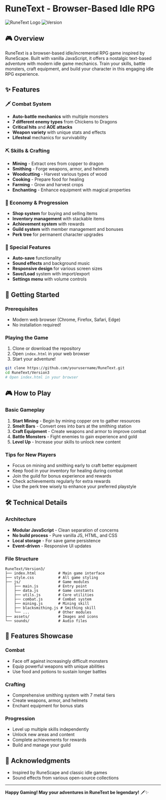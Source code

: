 # RuneText - Browser-Based Idle RPG

![RuneText Logo](https://img.shields.io/badge/RuneText-Idle%20RPG-gold?style=for-the-badge)
![Version](https://img.shields.io/badge/Version-3.0-blue?style=flat-square)

## 🎮 Overview

RuneText is a browser-based idle/incremental RPG game inspired by RuneScape. Built with vanilla JavaScript, it offers a nostalgic text-based adventure with modern idle game mechanics. Train your skills, battle monsters, craft equipment, and build your character in this engaging idle RPG experience.

## ✨ Features

### 🗡️ Combat System
- **Auto-battle mechanics** with multiple monsters
- **7 different enemy types** from Chickens to Dragons
- **Critical hits** and **AOE attacks**
- **Weapon variety** with unique stats and effects
- **Lifesteal** mechanics for survivability

### ⛏️ Skills & Crafting
- **Mining** - Extract ores from copper to dragon
- **Smithing** - Forge weapons, armor, and helmets
- **Woodcutting** - Harvest various types of wood
- **Cooking** - Prepare food for healing
- **Farming** - Grow and harvest crops
- **Enchanting** - Enhance equipment with magical properties

### 🏪 Economy & Progression
- **Shop system** for buying and selling items
- **Inventory management** with stackable items
- **Achievement system** with rewards
- **Guild system** with member management and bonuses
- **Perk tree** for permanent character upgrades

### 🎯 Special Features
- **Auto-save** functionality
- **Sound effects** and background music
- **Responsive design** for various screen sizes
- **Save/Load** system with import/export
- **Settings menu** with volume controls

## 🚀 Getting Started

### Prerequisites
- Modern web browser (Chrome, Firefox, Safari, Edge)
- No installation required!

### Playing the Game
1. Clone or download the repository
2. Open `index.html` in your web browser
3. Start your adventure!

```bash
git clone https://github.com/yourusername/RuneText.git
cd RuneText/Version3
# Open index.html in your browser
```

## 🎮 How to Play

### Basic Gameplay
1. **Start Mining** - Begin by mining copper ore to gather resources
2. **Smelt Bars** - Convert ores into bars at the smithing station
3. **Craft Equipment** - Create weapons and armor to improve combat
4. **Battle Monsters** - Fight enemies to gain experience and gold
5. **Level Up** - Increase your skills to unlock new content

### Tips for New Players
- Focus on mining and smithing early to craft better equipment
- Keep food in your inventory for healing during combat
- Join the guild for bonus experience and rewards
- Check achievements regularly for extra rewards
- Use the perk tree wisely to enhance your preferred playstyle

## 🛠️ Technical Details

### Architecture
- **Modular JavaScript** - Clean separation of concerns
- **No build process** - Pure vanilla JS, HTML, and CSS
- **Local storage** - For save game persistence
- **Event-driven** - Responsive UI updates

### File Structure
```
RuneText/Version3/
├── index.html          # Main game interface
├── style.css           # All game styling
├── js/                 # Game modules
│   ├── main.js         # Entry point
│   ├── data.js         # Game constants
│   ├── utils.js        # Core utilities
│   ├── combat.js       # Combat system
│   ├── mining.js       # Mining skill
│   ├── blacksmithing.js # Smithing skill
│   └── ...             # Other modules
├── assets/             # Images and icons
└── sounds/             # Audio files
```

## 🎨 Features Showcase

### Combat
- Face off against increasingly difficult monsters
- Equip powerful weapons with unique abilities
- Use food and potions to sustain longer battles

### Crafting
- Comprehensive smithing system with 7 metal tiers
- Create weapons, armor, and helmets
- Enchant equipment for bonus stats

### Progression
- Level up multiple skills independently
- Unlock new areas and content
- Complete achievements for rewards
- Build and manage your guild

## 🙏 Acknowledgments

- Inspired by RuneScape and classic idle games
- Sound effects from various open-source collections

---

**Happy Gaming! May your adventures in RuneText be legendary!** 🗡️✨